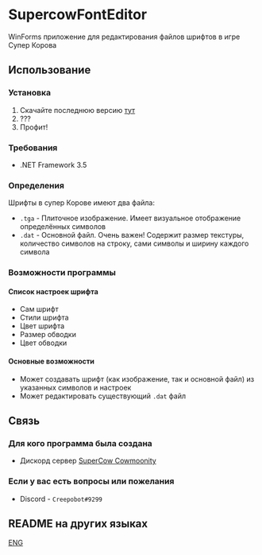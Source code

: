 # SupercowFontEditor
WinForms приложение для редактирования файлов шрифтов в игре Супер Корова

## Использование

### Установка

1. Скачайте последнюю версию [тут](https://github.com/Creepobot/supercow-font-editor/releases/latest)
2. ???
3. Профит!

### Требования

- .NET Framework 3.5

### Определения

Шрифты в супер Корове имеют два файла:

- `.tga` - Плиточное изображение. Имеет визуальное отображение определённых символов
- `.dat` - Основной файл. Очень важен! Содержит размер текстуры, количество символов на строку, сами символы и ширину каждого символа

### Возможности программы

#### Список настроек шрифта

- Сам шрифт
- Стили шрифта
- Цвет шрифта
- Размер обводки
- Цвет обводки

#### Основные возможности

- Может создавать шрифт (как изображение, так и основной файл) из указанных символов и настроек
- Может редактировать существующий `.dat` файл

## Связь

### Для кого программа была создана
- Дискорд сервер [SuperCow Cowmoonity](https://discord.supercow.community/)

### Если у вас есть вопросы или пожелания
- Discord - `Creepobot#9299`

## README на других языках
[ENG](https://github.com/Creepobot/supercow-font-editor/blob/main/README.md)
